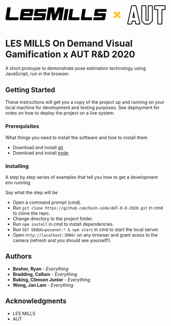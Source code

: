 <img src='https://github.com/bosh-code/AUT-R-D-2020/blob/master/assets/LMxAUT_long.png'></img>
#


# LES MILLS On Demand Visual Gamification x AUT R&D 2020
A short protoype to demonstrate pose estimation technology using JavaScript, run in the browser.

## Getting Started

These instructions will get you a copy of the project up and running on your local machine for development and testing purposes. See deployment for notes on how to deploy the project on a live system.

### Prerequisites

What things you need to install the software and how to install them

* Download and install [git](https://git-scm.com/downloads)
* Download and install [node](https://nodejs.org/en/)

### Installing

A step by step series of examples that tell you how to get a development env running

Say what the step will be

* Open a command prompt (cmd).
* Run `git clone https://github.com/bosh-code/AUT-R-D-2020.git` in cmd to clone the repo.
* Change directory to the project folder.
* Run `npm install` in cmd to install dependencies.
* Run `SET DEBUG=posenet:* & npm start` in cmd to start the local server.
* Open `http://localhost:3000/` on any browser and grant acess to the camera (refresh and you should see yourself!).

## Authors

* **Bosher, Ryan** - *Everything*
* **Bradding, Callum** - *Everything*
* **Buking, Climson Junior** - *Everything*
* **Wong, Jan Lam** - *Everything*

## Acknowledgments

* LES MILLS
* AUT

